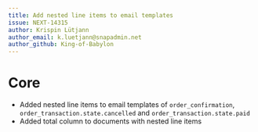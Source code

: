 ```yaml
---
title: Add nested line items to email templates
issue: NEXT-14315
author: Krispin Lütjann
author_email: k.luetjann@snapadmin.net 
author_github: King-of-Babylon
---
```

# Core
* Added nested line items to email templates of `order_confirmation`, `order_transaction.state.cancelled` and `order_transaction.state.paid`
* Added total column to documents with nested line items 
